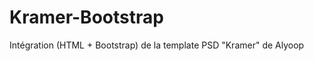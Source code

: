 Kramer-Bootstrap
================

Intégration (HTML + Bootstrap) de la template PSD "Kramer" de Alyoop 

